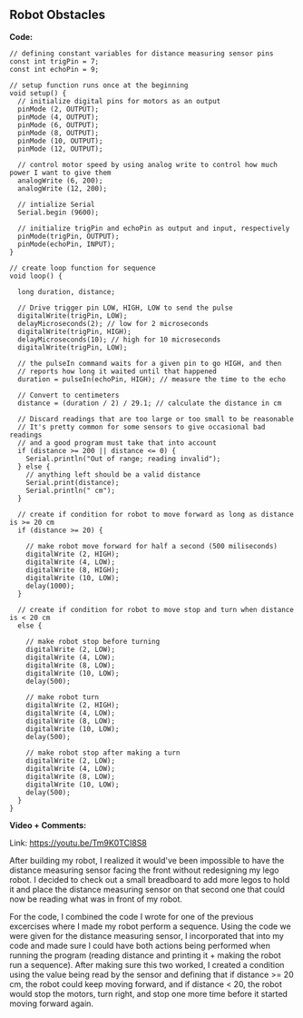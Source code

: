 ## Robot Obstacles

**Code:**

```
// defining constant variables for distance measuring sensor pins
const int trigPin = 7;
const int echoPin = 9;

// setup function runs once at the beginning
void setup() {
  // initialize digital pins for motors as an output
  pinMode (2, OUTPUT);
  pinMode (4, OUTPUT);
  pinMode (6, OUTPUT);
  pinMode (8, OUTPUT);
  pinMode (10, OUTPUT);
  pinMode (12, OUTPUT);

  // control motor speed by using analog write to control how much power I want to give them
  analogWrite (6, 200);
  analogWrite (12, 200);

  // intialize Serial
  Serial.begin (9600);

  // initialize trigPin and echoPin as output and input, respectively
  pinMode(trigPin, OUTPUT);
  pinMode(echoPin, INPUT);
}

// create loop function for sequence
void loop() {

  long duration, distance;

  // Drive trigger pin LOW, HIGH, LOW to send the pulse
  digitalWrite(trigPin, LOW);
  delayMicroseconds(2); // low for 2 microseconds
  digitalWrite(trigPin, HIGH);
  delayMicroseconds(10); // high for 10 microseconds
  digitalWrite(trigPin, LOW);

  // the pulseIn command waits for a given pin to go HIGH, and then
  // reports how long it waited until that happened
  duration = pulseIn(echoPin, HIGH); // measure the time to the echo

  // Convert to centimeters
  distance = (duration / 2) / 29.1; // calculate the distance in cm

  // Discard readings that are too large or too small to be reasonable
  // It's pretty common for some sensors to give occasional bad readings
  // and a good program must take that into account
  if (distance >= 200 || distance <= 0) {
    Serial.println("Out of range; reading invalid");
  } else {
    // anything left should be a valid distance
    Serial.print(distance);
    Serial.println(" cm");
  }

  // create if condition for robot to move forward as long as distance is >= 20 cm
  if (distance >= 20) {

    // make robot move forward for half a second (500 miliseconds)
    digitalWrite (2, HIGH);
    digitalWrite (4, LOW);
    digitalWrite (8, HIGH);
    digitalWrite (10, LOW);
    delay(1000);
  }

  // create if condition for robot to move stop and turn when distance is < 20 cm
  else {

    // make robot stop before turning
    digitalWrite (2, LOW);
    digitalWrite (4, LOW);
    digitalWrite (8, LOW);
    digitalWrite (10, LOW);
    delay(500);

    // make robot turn
    digitalWrite (2, HIGH);
    digitalWrite (4, LOW);
    digitalWrite (8, LOW);
    digitalWrite (10, LOW);
    delay(500);

    // make robot stop after making a turn
    digitalWrite (2, LOW);
    digitalWrite (4, LOW);
    digitalWrite (8, LOW);
    digitalWrite (10, LOW);
    delay(500);
  }
}

```
**Video + Comments:**

Link: https://youtu.be/Tm9K0TCI8S8

After building my robot, I realized it would've been impossible to have the distance measuring sensor facing the front without redesigning my lego robot. I decided to check out a small breadboard to add more legos to hold it and place the distance measuring sensor on that second one that could now be reading what was in front of my robot.

For the code, I combined the code I wrote for one of the previous excercises where I made my robot perform a sequence. Using the code we were given for the distance measuring sensor, I incorporated that into my code and made sure I could have both actions being performed when running the program (reading distance and printing it + making the robot run a sequence). After making sure this two worked, I created a condition using the value being read by the sensor and defining that if distance >= 20 cm, the robot could keep moving forward, and if distance < 20, the robot would stop the motors, turn right, and stop one more time before it started moving forward again.
